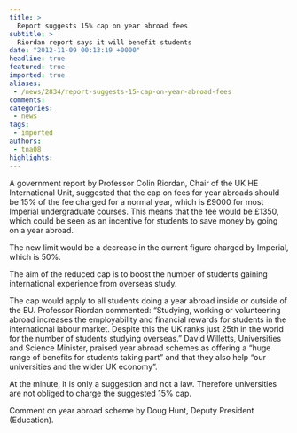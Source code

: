 ```yaml
---
title: >
  Report suggests 15% cap on year abroad fees
subtitle: >
  Riordan report says it will benefit students
date: "2012-11-09 00:13:19 +0000"
headline: true
featured: true
imported: true
aliases:
 - /news/2834/report-suggests-15-cap-on-year-abroad-fees
comments:
categories:
 - news
tags:
 - imported
authors:
 - tna08
highlights:
---
```


A government report by Professor Colin Riordan, Chair of the UK HE International Unit, suggested that the cap on fees for year abroads should be 15% of the fee charged for a normal year, which is £9000 for most Imperial undergraduate courses. This means that the fee would be £1350, which could be seen as an incentive for students to save money by going on a year abroad.

The new limit would be a decrease in the current figure charged by Imperial, which is 50%.

The aim of the reduced cap is to boost the number of students gaining international experience from overseas study.

The cap would apply to all students doing a year abroad inside or outside of the EU.
 Professor Riordan commented: “Studying, working or volunteering abroad increases the employability and financial rewards for students in the international labour market. Despite this the UK ranks just 25th in the world for the number of students studying overseas.” David Willetts, Universities and Science Minister, praised year abroad schemes as offering a “huge range of benefits for students taking part” and that they also help “our universities and the wider UK economy”.

At the minute, it is only a suggestion and not a law. Therefore universities are not obliged to charge the suggested 15% cap.

Comment on year abroad scheme by Doug Hunt, Deputy President (Education).
